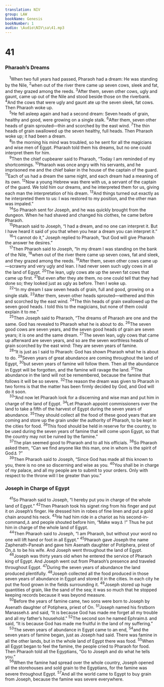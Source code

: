 ```yaml
---
translation: NIV
group: LAW
bookName: Genesis 
bookNumber: 1
audio: \Audio\NIV\sa\41.mp3
---
```


<div class="title"><h1>41</h1><h3>Pharaoh’s Dreams </h3></div>
<span class="verse sa_41_1"> <sup>1</sup>When two full years had passed, Pharaoh had a dream: He was standing by the Nile, </span>
<span class="verse sa_41_2"><sup>2</sup>when out of the river there came up seven cows, sleek and fat, and they grazed among the reeds. </span>
<span class="verse sa_41_3"><sup>3</sup>After them, seven other cows, ugly and gaunt, came up out of the Nile and stood beside those on the riverbank. </span>
<span class="verse sa_41_4"><sup>4</sup>And the cows that were ugly and gaunt ate up the seven sleek, fat cows. Then Pharaoh woke up. <br/></span>
<span class="verse sa_41_5"> <sup>5</sup>He fell asleep again and had a second dream: Seven heads of grain, healthy and good, were growing on a single stalk. </span>
<span class="verse sa_41_6"><sup>6</sup>After them, seven other heads of grain sprouted—thin and scorched by the east wind. </span>
<span class="verse sa_41_7"><sup>7</sup>The thin heads of grain swallowed up the seven healthy, full heads. Then Pharaoh woke up; it had been a dream. <br/></span>
<span class="verse sa_41_8"> <sup>8</sup>In the morning his mind was troubled, so he sent for all the magicians and wise men of Egypt. Pharaoh told them his dreams, but no one could interpret them for him. <br/></span>
<span class="verse sa_41_9"> <sup>9</sup>Then the chief cupbearer said to Pharaoh, “Today I am reminded of my shortcomings. </span>
<span class="verse sa_41_10"><sup>10</sup>Pharaoh was once angry with his servants, and he imprisoned me and the chief baker in the house of the captain of the guard. </span>
<span class="verse sa_41_11"><sup>11</sup>Each of us had a dream the same night, and each dream had a meaning of its own. </span>
<span class="verse sa_41_12"><sup>12</sup>Now a young Hebrew was there with us, a servant of the captain of the guard. We told him our dreams, and he interpreted them for us, giving each man the interpretation of his dream. </span>
<span class="verse sa_41_13"><sup>13</sup>And things turned out exactly as he interpreted them to us: I was restored to my position, and the other man was impaled.” <br/></span>
<span class="verse sa_41_14"> <sup>14</sup>So Pharaoh sent for Joseph, and he was quickly brought from the dungeon. When he had shaved and changed his clothes, he came before Pharaoh. <br/></span>
<span class="verse sa_41_15"> <sup>15</sup>Pharaoh said to Joseph, “I had a dream, and no one can interpret it. But I have heard it said of you that when you hear a dream you can interpret it.” <br/></span>
<span class="verse sa_41_16"> <sup>16</sup>“I cannot do it,” Joseph replied to Pharaoh, “but God will give Pharaoh the answer he desires.” <br/></span>
<span class="verse sa_41_17"> <sup>17</sup>Then Pharaoh said to Joseph, “In my dream I was standing on the bank of the Nile, </span>
<span class="verse sa_41_18"><sup>18</sup>when out of the river there came up seven cows, fat and sleek, and they grazed among the reeds. </span>
<span class="verse sa_41_19"><sup>19</sup>After them, seven other cows came up—scrawny and very ugly and lean. I had never seen such ugly cows in all the land of Egypt. </span>
<span class="verse sa_41_20"><sup>20</sup>The lean, ugly cows ate up the seven fat cows that came up first. </span>
<span class="verse sa_41_21"><sup>21</sup>But even after they ate them, no one could tell that they had done so; they looked just as ugly as before. Then I woke up. <br/></span>
<span class="verse sa_41_22"> <sup>22</sup>“In my dream I saw seven heads of grain, full and good, growing on a single stalk. </span>
<span class="verse sa_41_23"><sup>23</sup>After them, seven other heads sprouted—withered and thin and scorched by the east wind. </span>
<span class="verse sa_41_24"><sup>24</sup>The thin heads of grain swallowed up the seven good heads. I told this to the magicians, but none of them could explain it to me.” <br/></span>
<span class="verse sa_41_25"> <sup>25</sup>Then Joseph said to Pharaoh, “The dreams of Pharaoh are one and the same. God has revealed to Pharaoh what he is about to do. </span>
<span class="verse sa_41_26"><sup>26</sup>The seven good cows are seven years, and the seven good heads of grain are seven years; it is one and the same dream. </span>
<span class="verse sa_41_27"><sup>27</sup>The seven lean, ugly cows that came up afterward are seven years, and so are the seven worthless heads of grain scorched by the east wind: They are seven years of famine. <br/></span>
<span class="verse sa_41_28"> <sup>28</sup>“It is just as I said to Pharaoh: God has shown Pharaoh what he is about to do. </span>
<span class="verse sa_41_29"><sup>29</sup>Seven years of great abundance are coming throughout the land of Egypt, </span>
<span class="verse sa_41_30"><sup>30</sup>but seven years of famine will follow them. Then all the abundance in Egypt will be forgotten, and the famine will ravage the land. </span>
<span class="verse sa_41_31"><sup>31</sup>The abundance in the land will not be remembered, because the famine that follows it will be so severe. </span>
<span class="verse sa_41_32"><sup>32</sup>The reason the dream was given to Pharaoh in two forms is that the matter has been firmly decided by God, and God will do it soon. <br/></span>
<span class="verse sa_41_33"> <sup>33</sup>“And now let Pharaoh look for a discerning and wise man and put him in charge of the land of Egypt. </span>
<span class="verse sa_41_34"><sup>34</sup>Let Pharaoh appoint commissioners over the land to take a fifth of the harvest of Egypt during the seven years of abundance. </span>
<span class="verse sa_41_35"><sup>35</sup>They should collect all the food of these good years that are coming and store up the grain under the authority of Pharaoh, to be kept in the cities for food. </span>
<span class="verse sa_41_36"><sup>36</sup>This food should be held in reserve for the country, to be used during the seven years of famine that will come upon Egypt, so that the country may not be ruined by the famine.” <br/></span>
<span class="verse sa_41_37"> <sup>37</sup>The plan seemed good to Pharaoh and to all his officials. </span>
<span class="verse sa_41_38"><sup>38</sup>So Pharaoh asked them, “Can we find anyone like this man, one in whom is the spirit of God<a data-toggle="tooltip" data-placement="bottom" title="Or of the gods">⚓</a> ?” <br/></span>
<span class="verse sa_41_39"> <sup>39</sup>Then Pharaoh said to Joseph, “Since God has made all this known to you, there is no one so discerning and wise as you. </span>
<span class="verse sa_41_40"><sup>40</sup>You shall be in charge of my palace, and all my people are to submit to your orders. Only with respect to the throne will I be greater than you.” <br/></span>
<div class="title"><h3>Joseph in Charge of Egypt </h3></div>
<span class="verse sa_41_41"> <sup>41</sup>So Pharaoh said to Joseph, “I hereby put you in charge of the whole land of Egypt.” </span>
<span class="verse sa_41_42"><sup>42</sup>Then Pharaoh took his signet ring from his finger and put it on Joseph’s finger. He dressed him in robes of fine linen and put a gold chain around his neck. </span>
<span class="verse sa_41_43"><sup>43</sup>He had him ride in a chariot as his second-in-command,<a data-toggle="tooltip" data-placement="bottom" title="Or in the chariot of his second-in-command ; or in his second chariot">⚓</a> and people shouted before him, “Make way<a data-toggle="tooltip" data-placement="bottom" title="Or Bow down">⚓</a> !” Thus he put him in charge of the whole land of Egypt. <br/></span>
<span class="verse sa_41_44"> <sup>44</sup>Then Pharaoh said to Joseph, “I am Pharaoh, but without your word no one will lift hand or foot in all Egypt.” </span>
<span class="verse sa_41_45"><sup>45</sup>Pharaoh gave Joseph the name Zaphenath-Paneah and gave him Asenath daughter of Potiphera, priest of On,<a data-toggle="tooltip" data-placement="bottom" title="That is, Heliopolis; also in verse 50">⚓</a> to be his wife. And Joseph went throughout the land of Egypt. <br/></span>
<span class="verse sa_41_46"> <sup>46</sup>Joseph was thirty years old when he entered the service of Pharaoh king of Egypt. And Joseph went out from Pharaoh’s presence and traveled throughout Egypt. </span>
<span class="verse sa_41_47"><sup>47</sup>During the seven years of abundance the land produced plentifully. </span>
<span class="verse sa_41_48"><sup>48</sup>Joseph collected all the food produced in those seven years of abundance in Egypt and stored it in the cities. In each city he put the food grown in the fields surrounding it. </span>
<span class="verse sa_41_49"><sup>49</sup>Joseph stored up huge quantities of grain, like the sand of the sea; it was so much that he stopped keeping records because it was beyond measure. <br/></span>
<span class="verse sa_41_50"> <sup>50</sup>Before the years of famine came, two sons were born to Joseph by Asenath daughter of Potiphera, priest of On. </span>
<span class="verse sa_41_51"><sup>51</sup>Joseph named his firstborn Manasseh<a data-toggle="tooltip" data-placement="bottom" title="sounds like and may be derived from the Hebrew for forget.">⚓</a> and said, “It is because God has made me forget all my trouble and all my father’s household.” </span>
<span class="verse sa_41_52"><sup>52</sup>The second son he named Ephraim<a data-toggle="tooltip" data-placement="bottom" title="sounds like the Hebrew for twice fruitful.">⚓</a> and said, “It is because God has made me fruitful in the land of my suffering.” <br/></span>
<span class="verse sa_41_53"> <sup>53</sup>The seven years of abundance in Egypt came to an end, </span>
<span class="verse sa_41_54"><sup>54</sup>and the seven years of famine began, just as Joseph had said. There was famine in all the other lands, but in the whole land of Egypt there was food. </span>
<span class="verse sa_41_55"><sup>55</sup>When all Egypt began to feel the famine, the people cried to Pharaoh for food. Then Pharaoh told all the Egyptians, “Go to Joseph and do what he tells you.” <br/></span>
<span class="verse sa_41_56"> <sup>56</sup>When the famine had spread over the whole country, Joseph opened all the storehouses and sold grain to the Egyptians, for the famine was severe throughout Egypt. </span>
<span class="verse sa_41_57"><sup>57</sup>And all the world came to Egypt to buy grain from Joseph, because the famine was severe everywhere. <br/></span>
